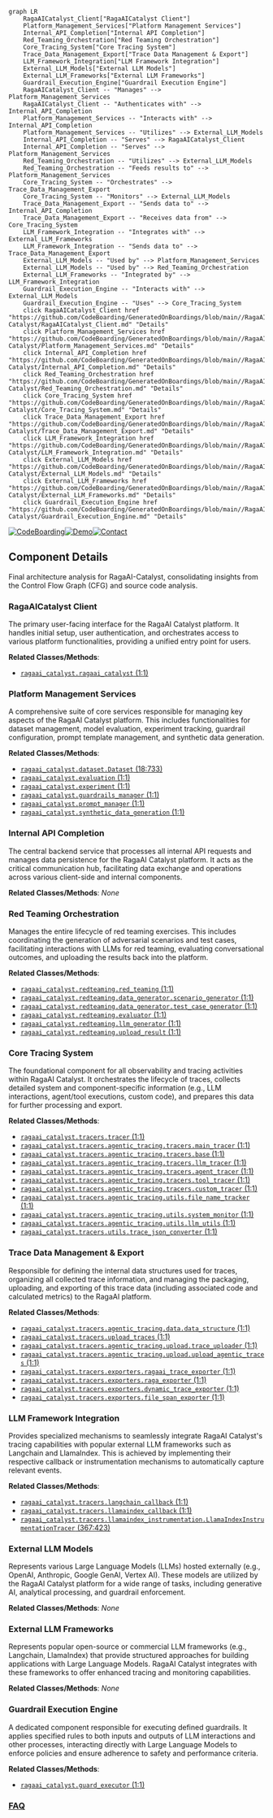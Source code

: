 ```mermaid
graph LR
    RagaAICatalyst_Client["RagaAICatalyst Client"]
    Platform_Management_Services["Platform Management Services"]
    Internal_API_Completion["Internal API Completion"]
    Red_Teaming_Orchestration["Red Teaming Orchestration"]
    Core_Tracing_System["Core Tracing System"]
    Trace_Data_Management_Export["Trace Data Management & Export"]
    LLM_Framework_Integration["LLM Framework Integration"]
    External_LLM_Models["External LLM Models"]
    External_LLM_Frameworks["External LLM Frameworks"]
    Guardrail_Execution_Engine["Guardrail Execution Engine"]
    RagaAICatalyst_Client -- "Manages" --> Platform_Management_Services
    RagaAICatalyst_Client -- "Authenticates with" --> Internal_API_Completion
    Platform_Management_Services -- "Interacts with" --> Internal_API_Completion
    Platform_Management_Services -- "Utilizes" --> External_LLM_Models
    Internal_API_Completion -- "Serves" --> RagaAICatalyst_Client
    Internal_API_Completion -- "Serves" --> Platform_Management_Services
    Red_Teaming_Orchestration -- "Utilizes" --> External_LLM_Models
    Red_Teaming_Orchestration -- "Feeds results to" --> Platform_Management_Services
    Core_Tracing_System -- "Orchestrates" --> Trace_Data_Management_Export
    Core_Tracing_System -- "Monitors" --> External_LLM_Models
    Trace_Data_Management_Export -- "Sends data to" --> Internal_API_Completion
    Trace_Data_Management_Export -- "Receives data from" --> Core_Tracing_System
    LLM_Framework_Integration -- "Integrates with" --> External_LLM_Frameworks
    LLM_Framework_Integration -- "Sends data to" --> Trace_Data_Management_Export
    External_LLM_Models -- "Used by" --> Platform_Management_Services
    External_LLM_Models -- "Used by" --> Red_Teaming_Orchestration
    External_LLM_Frameworks -- "Integrated by" --> LLM_Framework_Integration
    Guardrail_Execution_Engine -- "Interacts with" --> External_LLM_Models
    Guardrail_Execution_Engine -- "Uses" --> Core_Tracing_System
    click RagaAICatalyst_Client href "https://github.com/CodeBoarding/GeneratedOnBoardings/blob/main//RagaAI-Catalyst/RagaAICatalyst_Client.md" "Details"
    click Platform_Management_Services href "https://github.com/CodeBoarding/GeneratedOnBoardings/blob/main//RagaAI-Catalyst/Platform_Management_Services.md" "Details"
    click Internal_API_Completion href "https://github.com/CodeBoarding/GeneratedOnBoardings/blob/main//RagaAI-Catalyst/Internal_API_Completion.md" "Details"
    click Red_Teaming_Orchestration href "https://github.com/CodeBoarding/GeneratedOnBoardings/blob/main//RagaAI-Catalyst/Red_Teaming_Orchestration.md" "Details"
    click Core_Tracing_System href "https://github.com/CodeBoarding/GeneratedOnBoardings/blob/main//RagaAI-Catalyst/Core_Tracing_System.md" "Details"
    click Trace_Data_Management_Export href "https://github.com/CodeBoarding/GeneratedOnBoardings/blob/main//RagaAI-Catalyst/Trace_Data_Management_Export.md" "Details"
    click LLM_Framework_Integration href "https://github.com/CodeBoarding/GeneratedOnBoardings/blob/main//RagaAI-Catalyst/LLM_Framework_Integration.md" "Details"
    click External_LLM_Models href "https://github.com/CodeBoarding/GeneratedOnBoardings/blob/main//RagaAI-Catalyst/External_LLM_Models.md" "Details"
    click External_LLM_Frameworks href "https://github.com/CodeBoarding/GeneratedOnBoardings/blob/main//RagaAI-Catalyst/External_LLM_Frameworks.md" "Details"
    click Guardrail_Execution_Engine href "https://github.com/CodeBoarding/GeneratedOnBoardings/blob/main//RagaAI-Catalyst/Guardrail_Execution_Engine.md" "Details"
```
[![CodeBoarding](https://img.shields.io/badge/Generated%20by-CodeBoarding-9cf?style=flat-square)](https://github.com/CodeBoarding/GeneratedOnBoardings)[![Demo](https://img.shields.io/badge/Try%20our-Demo-blue?style=flat-square)](https://www.codeboarding.org/demo)[![Contact](https://img.shields.io/badge/Contact%20us%20-%20contact@codeboarding.org-lightgrey?style=flat-square)](mailto:contact@codeboarding.org)

## Component Details

Final architecture analysis for RagaAI-Catalyst, consolidating insights from the Control Flow Graph (CFG) and source code analysis.

### RagaAICatalyst Client
The primary user-facing interface for the RagaAI Catalyst platform. It handles initial setup, user authentication, and orchestrates access to various platform functionalities, providing a unified entry point for users.


**Related Classes/Methods**:

- <a href="https://github.com/raga-ai-hub/RagaAI-Catalyst/blob/master/ragaai_catalyst/ragaai_catalyst.py#L1-L1" target="_blank" rel="noopener noreferrer">`ragaai_catalyst.ragaai_catalyst` (1:1)</a>


### Platform Management Services
A comprehensive suite of core services responsible for managing key aspects of the RagaAI Catalyst platform. This includes functionalities for dataset management, model evaluation, experiment tracking, guardrail configuration, prompt template management, and synthetic data generation.


**Related Classes/Methods**:

- <a href="https://github.com/raga-ai-hub/RagaAI-Catalyst/blob/master/ragaai_catalyst/dataset.py#L18-L733" target="_blank" rel="noopener noreferrer">`ragaai_catalyst.dataset.Dataset` (18:733)</a>
- <a href="https://github.com/raga-ai-hub/RagaAI-Catalyst/blob/master/ragaai_catalyst/evaluation.py#L1-L1" target="_blank" rel="noopener noreferrer">`ragaai_catalyst.evaluation` (1:1)</a>
- <a href="https://github.com/raga-ai-hub/RagaAI-Catalyst/blob/master/ragaai_catalyst/experiment.py#L1-L1" target="_blank" rel="noopener noreferrer">`ragaai_catalyst.experiment` (1:1)</a>
- <a href="https://github.com/raga-ai-hub/RagaAI-Catalyst/blob/master/ragaai_catalyst/guardrails_manager.py#L1-L1" target="_blank" rel="noopener noreferrer">`ragaai_catalyst.guardrails_manager` (1:1)</a>
- <a href="https://github.com/raga-ai-hub/RagaAI-Catalyst/blob/master/ragaai_catalyst/prompt_manager.py#L1-L1" target="_blank" rel="noopener noreferrer">`ragaai_catalyst.prompt_manager` (1:1)</a>
- <a href="https://github.com/raga-ai-hub/RagaAI-Catalyst/blob/master/ragaai_catalyst/synthetic_data_generation.py#L1-L1" target="_blank" rel="noopener noreferrer">`ragaai_catalyst.synthetic_data_generation` (1:1)</a>


### Internal API Completion
The central backend service that processes all internal API requests and manages data persistence for the RagaAI Catalyst platform. It acts as the critical communication hub, facilitating data exchange and operations across various client-side and internal components.


**Related Classes/Methods**: _None_

### Red Teaming Orchestration
Manages the entire lifecycle of red teaming exercises. This includes coordinating the generation of adversarial scenarios and test cases, facilitating interactions with LLMs for red teaming, evaluating conversational outcomes, and uploading the results back into the platform.


**Related Classes/Methods**:

- <a href="https://github.com/raga-ai-hub/RagaAI-Catalyst/blob/master/ragaai_catalyst/redteaming/red_teaming.py#L1-L1" target="_blank" rel="noopener noreferrer">`ragaai_catalyst.redteaming.red_teaming` (1:1)</a>
- <a href="https://github.com/raga-ai-hub/RagaAI-Catalyst/blob/master/ragaai_catalyst/redteaming/data_generator/scenario_generator.py#L1-L1" target="_blank" rel="noopener noreferrer">`ragaai_catalyst.redteaming.data_generator.scenario_generator` (1:1)</a>
- <a href="https://github.com/raga-ai-hub/RagaAI-Catalyst/blob/master/ragaai_catalyst/redteaming/data_generator/test_case_generator.py#L1-L1" target="_blank" rel="noopener noreferrer">`ragaai_catalyst.redteaming.data_generator.test_case_generator` (1:1)</a>
- <a href="https://github.com/raga-ai-hub/RagaAI-Catalyst/blob/master/ragaai_catalyst/redteaming/evaluator.py#L1-L1" target="_blank" rel="noopener noreferrer">`ragaai_catalyst.redteaming.evaluator` (1:1)</a>
- <a href="https://github.com/raga-ai-hub/RagaAI-Catalyst/blob/master/ragaai_catalyst/redteaming/llm_generator.py#L1-L1" target="_blank" rel="noopener noreferrer">`ragaai_catalyst.redteaming.llm_generator` (1:1)</a>
- <a href="https://github.com/raga-ai-hub/RagaAI-Catalyst/blob/master/ragaai_catalyst/redteaming/upload_result.py#L1-L1" target="_blank" rel="noopener noreferrer">`ragaai_catalyst.redteaming.upload_result` (1:1)</a>


### Core Tracing System
The foundational component for all observability and tracing activities within RagaAI Catalyst. It orchestrates the lifecycle of traces, collects detailed system and component-specific information (e.g., LLM interactions, agent/tool executions, custom code), and prepares this data for further processing and export.


**Related Classes/Methods**:

- <a href="https://github.com/raga-ai-hub/RagaAI-Catalyst/blob/master/ragaai_catalyst/tracers/tracer.py#L1-L1" target="_blank" rel="noopener noreferrer">`ragaai_catalyst.tracers.tracer` (1:1)</a>
- <a href="https://github.com/raga-ai-hub/RagaAI-Catalyst/blob/master/ragaai_catalyst/tracers/agentic_tracing/tracers/main_tracer.py#L1-L1" target="_blank" rel="noopener noreferrer">`ragaai_catalyst.tracers.agentic_tracing.tracers.main_tracer` (1:1)</a>
- <a href="https://github.com/raga-ai-hub/RagaAI-Catalyst/blob/master/ragaai_catalyst/tracers/agentic_tracing/tracers/base.py#L1-L1" target="_blank" rel="noopener noreferrer">`ragaai_catalyst.tracers.agentic_tracing.tracers.base` (1:1)</a>
- <a href="https://github.com/raga-ai-hub/RagaAI-Catalyst/blob/master/ragaai_catalyst/tracers/agentic_tracing/tracers/llm_tracer.py#L1-L1" target="_blank" rel="noopener noreferrer">`ragaai_catalyst.tracers.agentic_tracing.tracers.llm_tracer` (1:1)</a>
- <a href="https://github.com/raga-ai-hub/RagaAI-Catalyst/blob/master/ragaai_catalyst/tracers/agentic_tracing/tracers/agent_tracer.py#L1-L1" target="_blank" rel="noopener noreferrer">`ragaai_catalyst.tracers.agentic_tracing.tracers.agent_tracer` (1:1)</a>
- <a href="https://github.com/raga-ai-hub/RagaAI-Catalyst/blob/master/ragaai_catalyst/tracers/agentic_tracing/tracers/tool_tracer.py#L1-L1" target="_blank" rel="noopener noreferrer">`ragaai_catalyst.tracers.agentic_tracing.tracers.tool_tracer` (1:1)</a>
- <a href="https://github.com/raga-ai-hub/RagaAI-Catalyst/blob/master/ragaai_catalyst/tracers/agentic_tracing/tracers/custom_tracer.py#L1-L1" target="_blank" rel="noopener noreferrer">`ragaai_catalyst.tracers.agentic_tracing.tracers.custom_tracer` (1:1)</a>
- <a href="https://github.com/raga-ai-hub/RagaAI-Catalyst/blob/master/ragaai_catalyst/tracers/agentic_tracing/utils/file_name_tracker.py#L1-L1" target="_blank" rel="noopener noreferrer">`ragaai_catalyst.tracers.agentic_tracing.utils.file_name_tracker` (1:1)</a>
- <a href="https://github.com/raga-ai-hub/RagaAI-Catalyst/blob/master/ragaai_catalyst/tracers/agentic_tracing/utils/system_monitor.py#L1-L1" target="_blank" rel="noopener noreferrer">`ragaai_catalyst.tracers.agentic_tracing.utils.system_monitor` (1:1)</a>
- <a href="https://github.com/raga-ai-hub/RagaAI-Catalyst/blob/master/ragaai_catalyst/tracers/agentic_tracing/utils/llm_utils.py#L1-L1" target="_blank" rel="noopener noreferrer">`ragaai_catalyst.tracers.agentic_tracing.utils.llm_utils` (1:1)</a>
- <a href="https://github.com/raga-ai-hub/RagaAI-Catalyst/blob/master/ragaai_catalyst/tracers/utils/trace_json_converter.py#L1-L1" target="_blank" rel="noopener noreferrer">`ragaai_catalyst.tracers.utils.trace_json_converter` (1:1)</a>


### Trace Data Management & Export
Responsible for defining the internal data structures used for traces, organizing all collected trace information, and managing the packaging, uploading, and exporting of this trace data (including associated code and calculated metrics) to the RagaAI platform.


**Related Classes/Methods**:

- <a href="https://github.com/raga-ai-hub/RagaAI-Catalyst/blob/master/ragaai_catalyst/tracers/agentic_tracing/data/data_structure.py#L1-L1" target="_blank" rel="noopener noreferrer">`ragaai_catalyst.tracers.agentic_tracing.data.data_structure` (1:1)</a>
- <a href="https://github.com/raga-ai-hub/RagaAI-Catalyst/blob/master/ragaai_catalyst/tracers/upload_traces.py#L1-L1" target="_blank" rel="noopener noreferrer">`ragaai_catalyst.tracers.upload_traces` (1:1)</a>
- <a href="https://github.com/raga-ai-hub/RagaAI-Catalyst/blob/master/ragaai_catalyst/tracers/agentic_tracing/upload/trace_uploader.py#L1-L1" target="_blank" rel="noopener noreferrer">`ragaai_catalyst.tracers.agentic_tracing.upload.trace_uploader` (1:1)</a>
- <a href="https://github.com/raga-ai-hub/RagaAI-Catalyst/blob/master/ragaai_catalyst/tracers/agentic_tracing/upload/upload_agentic_traces.py#L1-L1" target="_blank" rel="noopener noreferrer">`ragaai_catalyst.tracers.agentic_tracing.upload.upload_agentic_traces` (1:1)</a>
- <a href="https://github.com/raga-ai-hub/RagaAI-Catalyst/blob/master/ragaai_catalyst/tracers/exporters/ragaai_trace_exporter.py#L1-L1" target="_blank" rel="noopener noreferrer">`ragaai_catalyst.tracers.exporters.ragaai_trace_exporter` (1:1)</a>
- <a href="https://github.com/raga-ai-hub/RagaAI-Catalyst/blob/master/ragaai_catalyst/tracers/exporters/raga_exporter.py#L1-L1" target="_blank" rel="noopener noreferrer">`ragaai_catalyst.tracers.exporters.raga_exporter` (1:1)</a>
- <a href="https://github.com/raga-ai-hub/RagaAI-Catalyst/blob/master/ragaai_catalyst/tracers/exporters/dynamic_trace_exporter.py#L1-L1" target="_blank" rel="noopener noreferrer">`ragaai_catalyst.tracers.exporters.dynamic_trace_exporter` (1:1)</a>
- <a href="https://github.com/raga-ai-hub/RagaAI-Catalyst/blob/master/ragaai_catalyst/tracers/exporters/file_span_exporter.py#L1-L1" target="_blank" rel="noopener noreferrer">`ragaai_catalyst.tracers.exporters.file_span_exporter` (1:1)</a>


### LLM Framework Integration
Provides specialized mechanisms to seamlessly integrate RagaAI Catalyst's tracing capabilities with popular external LLM frameworks such as Langchain and LlamaIndex. This is achieved by implementing their respective callback or instrumentation mechanisms to automatically capture relevant events.


**Related Classes/Methods**:

- <a href="https://github.com/raga-ai-hub/RagaAI-Catalyst/blob/master/ragaai_catalyst/tracers/langchain_callback.py#L1-L1" target="_blank" rel="noopener noreferrer">`ragaai_catalyst.tracers.langchain_callback` (1:1)</a>
- <a href="https://github.com/raga-ai-hub/RagaAI-Catalyst/blob/master/ragaai_catalyst/tracers/llamaindex_callback.py#L1-L1" target="_blank" rel="noopener noreferrer">`ragaai_catalyst.tracers.llamaindex_callback` (1:1)</a>
- <a href="https://github.com/raga-ai-hub/RagaAI-Catalyst/blob/master/ragaai_catalyst/tracers/llamaindex_instrumentation.py#L367-L423" target="_blank" rel="noopener noreferrer">`ragaai_catalyst.tracers.llamaindex_instrumentation.LlamaIndexInstrumentationTracer` (367:423)</a>


### External LLM Models
Represents various Large Language Models (LLMs) hosted externally (e.g., OpenAI, Anthropic, Google GenAI, Vertex AI). These models are utilized by the RagaAI Catalyst platform for a wide range of tasks, including generative AI, analytical processing, and guardrail enforcement.


**Related Classes/Methods**: _None_

### External LLM Frameworks
Represents popular open-source or commercial LLM frameworks (e.g., Langchain, LlamaIndex) that provide structured approaches for building applications with Large Language Models. RagaAI Catalyst integrates with these frameworks to offer enhanced tracing and monitoring capabilities.


**Related Classes/Methods**: _None_

### Guardrail Execution Engine
A dedicated component responsible for executing defined guardrails. It applies specified rules to both inputs and outputs of LLM interactions and other processes, interacting directly with Large Language Models to enforce policies and ensure adherence to safety and performance criteria.


**Related Classes/Methods**:

- <a href="https://github.com/raga-ai-hub/RagaAI-Catalyst/blob/master/ragaai_catalyst/guard_executor.py#L1-L1" target="_blank" rel="noopener noreferrer">`ragaai_catalyst.guard_executor` (1:1)</a>




### [FAQ](https://github.com/CodeBoarding/GeneratedOnBoardings/tree/main?tab=readme-ov-file#faq)